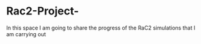 # Rac2-Project-
In this space I am going to share the progress of the RaC2 simulations that I am carrying out
